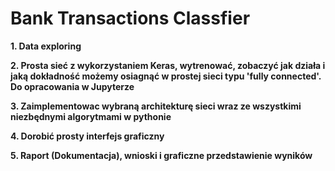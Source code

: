 # Bank Transactions Classfier
 
**1. Data exploring**

**2. Prosta sieć z wykorzystaniem Keras, wytrenować, zobaczyć jak działa i jaką dokładność możemy osiagnąć w prostej sieci typu 'fully connected'. Do opracowania w Jupyterze**

**3. Zaimplementowac wybraną architekturę sieci wraz ze wszystkimi niezbędnymi algorytmami w pythonie**

**4. Dorobić prosty interfejs graficzny**

**5. Raport (Dokumentacja), wnioski i graficzne przedstawienie wyników**
